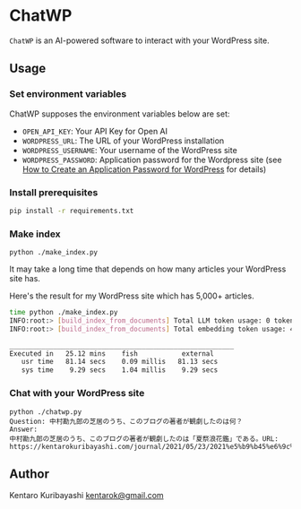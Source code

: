 # ChatWP

`ChatWP` is an AI-powered software to interact with your WordPress site.

## Usage

### Set environment variables

ChatWP supposes the environment variables below are set:

- `OPEN_API_KEY`: Your API Key for Open AI
- `WORDPRESS_URL`: The URL of your WordPress installation
- `WORDPRESS_USERNAME`: Your username of the WordPress site
- `WORDPRESS_PASSWORD`: Application password for the Wordpress site (see  [How to Create an Application Password for WordPress](https://www.paidmembershipspro.com/create-application-password-wordpress/) for details)

### Install prerequisites

```sh
pip install -r requirements.txt
```

### Make index

```shell
python ./make_index.py
```

It may take a long time that depends on how many articles your WordPress site has.

Here's the result for my WordPress site which has 5,000+ articles.

```sh
time python ./make_index.py
INFO:root:> [build_index_from_documents] Total LLM token usage: 0 tokens
INFO:root:> [build_index_from_documents] Total embedding token usage: 4752468 tokens

________________________________________________________
Executed in   25.12 mins    fish           external
   usr time   81.14 secs    0.09 millis   81.13 secs
   sys time    9.29 secs    1.04 millis    9.29 secs
```

### Chat with your WordPress site

```shell
python ./chatwp.py
Question: 中村勘九郎の芝居のうち、このブログの著者が観劇したのは何？
Answer:
中村勘九郎の芝居のうち、このブログの著者が観劇したのは「夏祭浪花鑑」である。URL: https://kentarokuribayashi.com/journal/2021/05/23/2021%e5%b9%b45%e6%9c%8823%e6%97%a5
```

## Author

Kentaro Kuribayashi <kentarok@gmail.com>

